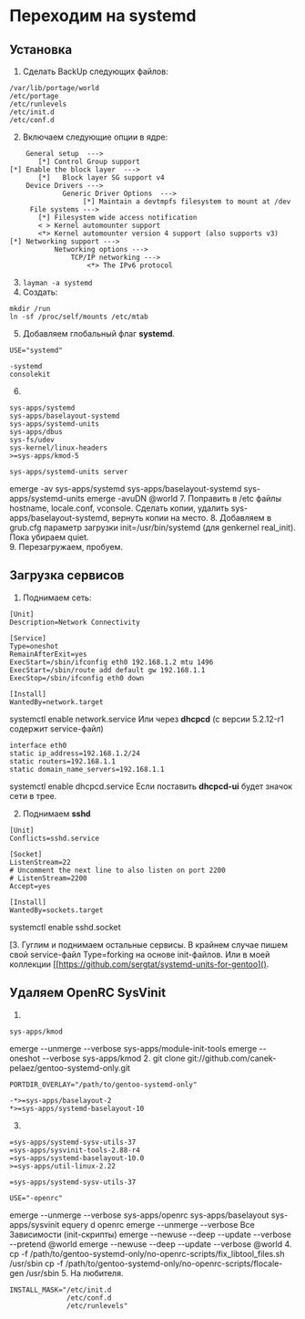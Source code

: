#  Переходим на systemd
##  Установка
1. Сделать BackUp следующих файлов:
```
/var/lib/portage/world
/etc/portage
/etc/runlevels
/etc/init.d
/etc/conf.d
```
2. Включаем следующие опции в ядре:
```
    General setup  --->
       [*] Control Group support
[*] Enable the block layer  --->
       [*]   Block layer SG support v4
    Device Drivers --->
             Generic Driver Options  --->
                  [*] Maintain a devtmpfs filesystem to mount at /dev
     File systems --->
       [*] Filesystem wide access notification
       < > Kernel automounter support
       <*> Kernel automounter version 4 support (also supports v3)
[*] Networking support --->
           Networking options --->
               TCP/IP networking --->
                   <*> The IPv6 protocol
```
3. ```layman -a systemd```
4. Создать:
```
mkdir /run
ln -sf /proc/self/mounts /etc/mtab
```
5. Добавляем глобальный флаг **systemd**.
```
USE="systemd"
```
```
-systemd
consolekit
```
6.
```
sys-apps/systemd
sys-apps/baselayout-systemd
sys-apps/systemd-units
sys-apps/dbus
sys-fs/udev
sys-kernel/linux-headers
>=sys-apps/kmod-5
```
```
sys-apps/systemd-units server
```
  emerge -av sys-apps/systemd sys-apps/baselayout-systemd sys-apps/systemd-units
  emerge -avuDN @world
7. Поправить в /etc файлы hostname, locale.conf, vconsole. Сделать копии, удалить sys-apps/baselayout-systemd,
вернуть копии на место.
8. Добавляем в grub.cfg параметр загрузки init=/usr/bin/systemd (для genkernel real_init). Пока убираем quiet.  
9. Перезагружаем, пробуем.

##  Загрузка сервисов
1. Поднимаем сеть:
```
[Unit]
Description=Network Connectivity

[Service]
Type=oneshot
RemainAfterExit=yes
ExecStart=/sbin/ifconfig eth0 192.168.1.2 mtu 1496
ExecStart=/sbin/route add default gw 192.168.1.1
ExecStop=/sbin/ifconfig eth0 down

[Install]
WantedBy=network.target
```
  systemctl enable network.service
Или через **dhcpcd** (с версии 5.2.12-r1 содержит service-файл)
```
interface eth0
static ip_address=192.168.1.2/24
static routers=192.168.1.1
static domain_name_servers=192.168.1.1
```
  systemctl enable dhcpcd.service
Если поставить **dhcpcd-ui** будет значок сети в трее.

2. Поднимаем **sshd**
```
[Unit]
Conflicts=sshd.service

[Socket]
ListenStream=22
# Uncomment the next line to also listen on port 2200
# ListenStream=2200
Accept=yes

[Install]
WantedBy=sockets.target
```
  systemctl enable sshd.socket

[3. Гуглим и поднимаем остальные сервисы. В крайнем случае пишем свой service-файл Type=forking на основе init-файлов. Или в моей коллекции [[https://github.com/sergtat/systemd-units-for-gentoo]().

##  Удаляем OpenRC SysVinit
1.
```
sys-apps/kmod
```
  emerge --unmerge --verbose sys-apps/module-init-tools
  emerge --oneshot --verbose sys-apps/kmod
2.
  git clone git://github.com/canek-pelaez/gentoo-systemd-only.git
```
PORTDIR_OVERLAY="/path/to/gentoo-systemd-only"
```
```
-*>=sys-apps/baselayout-2
*>=sys-apps/systemd-baselayout-10
```
3.
```
=sys-apps/systemd-sysv-utils-37
=sys-apps/sysvinit-tools-2.88-r4
=sys-apps/systemd-baselayout-10.0
>=sys-apps/util-linux-2.22
```
```
=sys-apps/systemd-sysv-utils-37
```
```
USE="-openrc"
```
  emerge --unmerge --verbose sys-apps/openrc sys-apps/baselayout sys-apps/sysvinit
  equery d openrc
  emerge --unmerge --verbose Все Зависимости (init-скрипты)
  emerge --newuse --deep --update --verbose --pretend @world
  emerge --newuse --deep --update --verbose @world
4.
  cp -f /path/to/gentoo-systemd-only/no-openrc-scripts/fix_libtool_files.sh /usr/sbin
  cp -f /path/to/gentoo-systemd-only/no-openrc-scripts/flocale-gen /usr/sbin
5. На любителя.
```
INSTALL_MASK="/etc/init.d
              /etc/conf.d
              /etc/runlevels"
```

